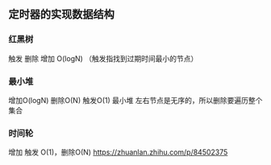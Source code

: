 ## 定时器的实现数据结构

### 红黑树
触发 删除 增加 O(logN)  （触发指找到过期时间最小的节点）

### 最小堆
增加O(logN) 删除O(N) 触发O(1)
最小堆 左右节点是无序的，所以删除要遍历整个集合

### 时间轮
增加  触发 O(1)，删除O(N) 
https://zhuanlan.zhihu.com/p/84502375



